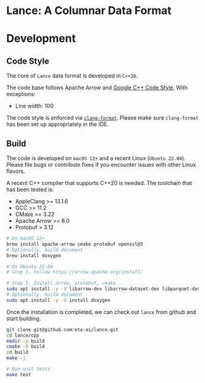 # Lance: A Columnar Data Format


# Development

## Code Style

The core of `Lance` data format is developed in `C++20`.

The code base follows Apache Arrow and [Google C++ Code Style](https://google.github.io/styleguide/cppguide.html).
With exceptions:
* Line width: 100

The code style is enforced via [`clang-format`](https://clang.llvm.org/docs/ClangFormat.html). Please make sure `clang-format` has been set up appropriately in the IDE.

## Build

The code is developed on `macOS 12+` and a recent Linux (`Ubuntu 22.04`). Please file bugs or contribute fixes if you encounter issues with other Linux flavors.

A recent C++ compiler that supports C++20 is needed. The toolchain that has been tested is:

* AppleClang >= 13.1.6
* GCC >= 11.2
* CMake >= 3.22
* Apache Arrow >= 8.0
* Protobuf > 3.12

```sh
# On macOS 12+
brew install apache-arrow cmake protobuf openssl@3
# Optionally, build document
brew install doxygen
```

```sh
# On Ubuntu 22.04
# Step 1. Follow https://arrow.apache.org/install/

# Step 2. Install arrow, protobuf, cmake
sudo apt install -y -V libarrow-dev libarrow-dataset-dev libparquet-dev libarrow-python-dev cmake libprotobuf-dev
# Optionally, build document
sudo apt install -y -V install doxygen
```

Once the installation is completed, we can check out `lance` from github and start building.

```sh
git clone git@github.com:eto-ai/lance.git
cd lance/cpp
mkdir -p build
cmake -B build
cd build
make -j

# Run unit tests
make test
```

